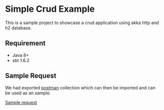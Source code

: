 # Simple Crud Example

This is a sample project to showcase a crud application using akka http and h2 database.

## Requirement

 - Java 8+
 - sbt 1.6.2

## Sample Request

We had exported [postman](https://www.postman.com/) collection which can then be imported and can be used as an sample.

[Sample request](postman/scala-training.postman_collection.json)
